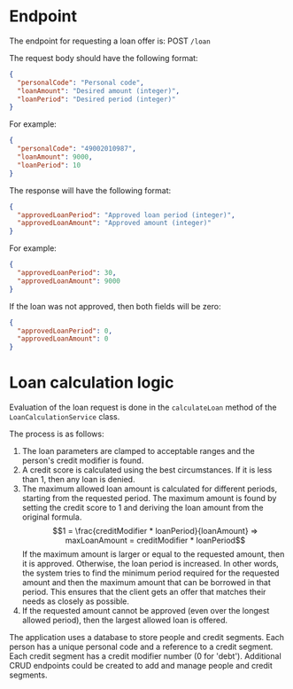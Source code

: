 
# Endpoint

The endpoint for requesting a loan offer is:  POST `/loan`

The request body should have the following format:
```json
{
  "personalCode": "Personal code",
  "loanAmount": "Desired amount (integer)",
  "loanPeriod": "Desired period (integer)"
}
```

For example:
```json
{
  "personalCode": "49002010987",
  "loanAmount": 9000,
  "loanPeriod": 10
}
```

The response will have the following format:
```json
{
  "approvedLoanPeriod": "Approved loan period (integer)",
  "approvedLoanAmount": "Approved amount (integer)"
}
```

For example:
```json
{
  "approvedLoanPeriod": 30,
  "approvedLoanAmount": 9000
}
```

If the loan was not approved, then both fields will be zero:
```json
{
  "approvedLoanPeriod": 0,
  "approvedLoanAmount": 0
}
```


# Loan calculation logic

Evaluation of the loan request is done in the `calculateLoan` method of the `LoanCalculationService` class.

The process is as follows:
1. The loan parameters are clamped to acceptable ranges and the person's credit modifier is found.
2. A credit score is calculated using the best circumstances. If it is less than 1, then any loan is denied.
3. The maximum allowed loan amount is calculated for different periods, starting from the requested period.
The maximum amount is found by setting the credit score to 1 and deriving the loan amount from the original formula.
$$1 = \frac{creditModifier * loanPeriod}{loanAmount} => maxLoanAmount = creditModifier * loanPeriod$$
If the maximum amount is larger or equal to the requested amount, then it is approved. Otherwise, the loan period
is increased. In other words, the system tries to find the minimum period required for the requested amount and then the
maximum amount that can be borrowed in that period. This ensures that the client gets an offer that matches their needs as closely as possible.
4. If the requested amount cannot be approved (even over the longest allowed period), then the largest allowed loan is offered. 

The application uses a database to store people and credit segments. Each person has a unique personal code and a reference
to a credit segment. Each credit segment has a credit modifier number (0 for 'debt'). Additional CRUD endpoints could be
created to add and manage people and credit segments.


